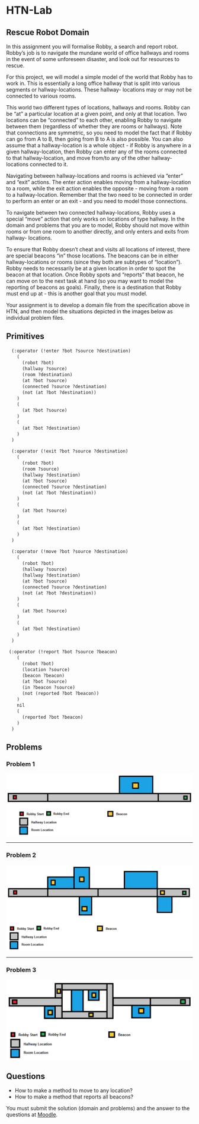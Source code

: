 # HTN-Lab

## Rescue Robot Domain

In this assignment you will formalise Robby, a search and report robot. Robby’s job is to navigate the mundane world of office hallways and rooms in the event of some unforeseen disaster, and look out for resources to rescue.

For this project, we will model a simple model of the world that Robby has to work in. This is essentially a long office hallway that is split into various segments or hallway-locations. These hallway- locations may or may not be connected to various rooms.

This world two different types of locations, hallways and rooms. Robby can be “at” a particular location at a given point, and only at that location. Two locations can be “connected” to each other, enabling Robby to navigate between them (regardless of whether they are rooms or hallways). Note that connections are symmetric, so you need to model the fact that if Robby can go from A to B, then going from B to A is also possible. You can also assume that a hallway-location is a whole object - if Robby is anywhere in a given hallway-location, then Robby can enter any of the rooms connected to that hallway-location, and move from/to any of the other hallway-locations connected to it.

Navigating between hallway-locations and rooms is achieved via “enter” and “exit” actions. The enter action enables moving from a hallway-location to a room, while the exit action enables the opposite - moving from a room to a hallway-location. Remember that the two need to be connected in order to perform an enter or an exit - and you need to model those connections.

To navigate between two connected hallway-locations, Robby uses a special “move” action that only works on locations of type hallway. In the domain and problems that you are to model, Robby should not move within rooms or from one room to another directly, and only enters and exits from hallway- locations.

To ensure that Robby doesn’t cheat and visits all locations of interest, there are special beacons “in” those locations. The beacons can be in either hallway-locations or rooms (since they both are subtypes of “location”). Robby needs to necessarily be at a given location in order to spot the beacon at that location. Once Robby spots and “reports” that beacon, he can move on to the next task at hand (so you may want to model the reporting of beacons as goals). Finally, there is a destination that Robby must end up at - this is another goal that you must model.

Your assignment is to develop a domain file from the specification above in HTN, and then model the situations depicted in the images below as individual problem files.

## Primitives

```elisp
  (:operator (!enter ?bot ?source ?destination)
    (
      (robot ?bot)
      (hallway ?source)
      (room ?destination)
      (at ?bot ?source)
      (connected ?source ?destination)
      (not (at ?bot ?destination))
    )
    (
      (at ?bot ?source)
    )
    (
      (at ?bot ?destination)
    )
  )
```

```elisp
  (:operator (!exit ?bot ?source ?destination)
    (
      (robot ?bot)
      (room ?source)
      (hallway ?destination)
      (at ?bot ?source)
      (connected ?source ?destination)
      (not (at ?bot ?destination))
    )
    (
      (at ?bot ?source)
    )
    (
      (at ?bot ?destination)
    )
  )
```

```elisp
  (:operator (!move ?bot ?source ?destination)
    (
      (robot ?bot)
      (hallway ?source)
      (hallway ?destination)
      (at ?bot ?source)
      (connected ?source ?destination)
      (not (at ?bot ?destination))
    )
    (
      (at ?bot ?source)
    )
    (
      (at ?bot ?destination)
    )
  )
```

```elisp
 (:operator (!report ?bot ?source ?beacon)
    (
      (robot ?bot)
      (location ?source)
      (beacon ?beacon)
      (at ?bot ?source)
      (in ?beacon ?source)
      (not (reported ?bot ?beacon))
    )
    nil
    (
      (reported ?bot ?beacon)
    )
  )
```

## Problems

### Problem 1
![Problem 1](fig/pb1.png)

---

### Problem 2
![Problem 2](fig/pb2.png)

---

### Problem 3
![Problem 3](fig/pb3.png)

## Questions

- How to make a method to move to any location?
- How to make a method that reports all beacons?

You must submit the solution (domain and problems) and the answer to the questions at [Moodle](http://moodle.pucrs.br/mod/assign/view.php?id=695343).
